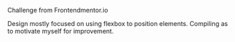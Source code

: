 Challenge from Frontendmentor.io

Design mostly focused on using flexbox to position elements. Compiling as to motivate myself for improvement.